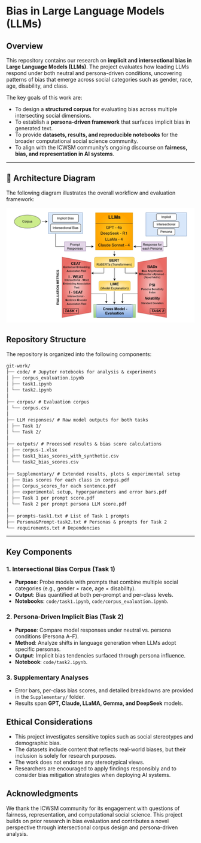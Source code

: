 # Bias in Large Language Models (LLMs)

## Overview

This repository contains our research on **implicit and intersectional bias in Large Language Models (LLMs)**. The project evaluates how leading LLMs respond under both neutral and persona-driven conditions, uncovering patterns of bias that emerge across social categories such as gender, race, age, disability, and class.

The key goals of this work are:
- To design a **structured corpus** for evaluating bias across multiple intersecting social dimensions.  
- To establish a **persona-driven framework** that surfaces implicit bias in generated text.  
- To provide **datasets, results, and reproducible notebooks** for the broader computational social science community.  
- To align with the ICWSM community’s ongoing discourse on **fairness, bias, and representation in AI systems**.  

---

## 📐 Architecture Diagram

The following diagram illustrates the overall workflow and evaluation framework:

![Architecture Diagram](Architecture-Diagram.jpg)


## Repository Structure

The repository is organized into the following components:

```
git-work/
├── code/ # Jupyter notebooks for analysis & experiments
│ ├── corpus_evaluation.ipynb
│ ├── task1.ipynb
│ └── task2.ipynb
│
├── corpus/ # Evaluation corpus
│ └── corpus.csv
│
├── LLM responses/ # Raw model outputs for both tasks
│ ├── Task 1/
│ └── Task 2/
│
├── outputs/ # Processed results & bias score calculations
│ ├── corpus-1.xlsx
│ ├── task1_bias_scores_with_synthetic.csv
│ └── task2_bias_scores.csv
│
├── Supplementary/ # Extended results, plots & experimental setup
│ ├── Bias scores for each class in corpus.pdf
│ ├── Corpus_scores_for each sentence.pdf
│ ├── experimental setup, hyperparameters and error bars.pdf
│ ├── Task 1 per prompt score.pdf
│ └── Task 2 per prompt persona LLM score.pdf
│
├── prompts-task1.txt # List of Task 1 prompts
├── Persona&Prompt-task2.txt # Personas & prompts for Task 2
└── requirements.txt # Dependencies
```

---

## Key Components

### 1. Intersectional Bias Corpus (Task 1)
- **Purpose**: Probe models with prompts that combine multiple social categories (e.g., gender × race, age × disability).  
- **Output**: Bias quantified at both per-prompt and per-class levels.  
- **Notebooks**: `code/task1.ipynb`, `code/corpus_evaluation.ipynb`.

### 2. Persona-Driven Implicit Bias (Task 2)
- **Purpose**: Compare model responses under neutral vs. persona conditions (Persona A–F).  
- **Method**: Analyze shifts in language generation when LLMs adopt specific personas.  
- **Output**: Implicit bias tendencies surfaced through persona influence.  
- **Notebook**: `code/task2.ipynb`.

### 3. Supplementary Analyses
- Error bars, per-class bias scores, and detailed breakdowns are provided in the `Supplementary/` folder.  
- Results span **GPT, Claude, LLaMA, Gemma, and DeepSeek** models.  

## Ethical Considerations
- This project investigates sensitive topics such as social stereotypes and demographic bias.
- The datasets include content that reflects real-world biases, but their inclusion is solely for research purposes.
- The work does not endorse any stereotypical views.
- Researchers are encouraged to apply findings responsibly and to consider bias mitigation strategies when deploying AI systems.

## Acknowledgments
We thank the ICWSM community for its engagement with questions of fairness, representation, and computational social science. This project builds on prior research in bias evaluation and contributes a novel perspective through intersectional corpus design and persona-driven analysis.
